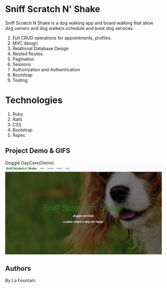 # Sniff Scratch N' Shake

Sniff Scratch N Shake is a dog walking app and board walking that allow dog owners and dog walkers schedule and book dog services.

1. Full CRUD operations for appointments, profiles.
2. MVC design
3. Relational Database Design
4. Nested Routes
5. Pagination
6. Sessions
7. Authorization and Authentication
8. Bootstrap
9. Testing

# Technologies

1. Ruby
2. Rails
3. CSS
4. Bootstrap
5. Rspec

## Project Demo & GIFS

Doggie DayCare(Demo)
[![Doggie Daycare](Doggie_Daycare.png)]("https://youtu.be/Ld7kXqiSvJo")

## Authors

By La Fountain
